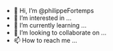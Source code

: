 - 👋 Hi, I’m @philippeFortemps
- 👀 I’m interested in ...
- 🌱 I’m currently learning ...
- 💞️ I’m looking to collaborate on ...
- 📫 How to reach me ...

<!---
philippeFortemps/philippeFortemps is a ✨ special ✨ repository because its `README.md` (this file) appears on your GitHub profile.
You can click the Preview link to take a look at your changes.
--->
